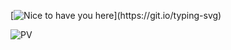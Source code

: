 [![Nice to have you here](https://readme-typing-svg.demolab.com?font=Fira+Code&pause=1000&random=false&width=435&lines=Hi!+Nice+to+have+you+here!)](https://git.io/typing-svg)

![PV](https://komarev.com/ghpvc/?username=FrankCheungDev&color=blue&style=for-the-badge)
